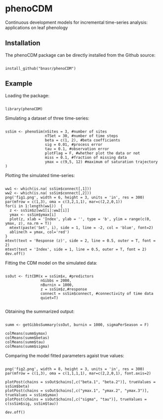 # phenoCDM
Continuous development models for incremental time-series analysis: applications on leaf phenology



## Installation
The phenoCDM package can be directly installed from the Github source:

```{r, echo=TRUE}

install_github("bnasr/phenoCDM")

```

## Example

Loading the package:
```{r, echo=TRUE}

library(phenoCDM)

```


Simulating a dataset of three time-series:
```{r, echo=TRUE}

ssSim <- phenoSim(nSites = 3, #number of sites
                  nTSet = 30, #number of time steps
                  beta = c(1, 2), #beta coefficients
                  sig = 0.01, #process error
                  tau = 0.1, #observation error
                  plotFlag = F, #whether plot the data or not
                  miss = 0.1, #fraction of missing data
                  ymax = c(9,5, 12) #maximum of saturation trajectory
)

```

Plotting the simulated time-series:

```{r, echo=TRUE}

ww1 <- which(is.na( ssSim$connect[,1]))
ww2 <- which(is.na( ssSim$connect[,2]))
png('fig1.png', width = 6, height = 3, units = 'in', res = 300)
par(mfrow = c(1,3), oma = c(3,2,1,1), mar=c(2,2,0,1))
for(i in 1:length(ww1))  {
  z <- ssSim$z[ww1[i]:ww2[i]]
  ymax <- ssSim$ymax[i]
  plot(z, xlab = 'Index', ylab = '', type = 'b', ylim = range(c(0, ymax, z), na.rm = T))
  mtext(paste('Set', i), side = 1, line = -2, col = 'blue', font=2)
  abline(h = ymax, col='red')
}
mtext(text = 'Response (z)', side = 2, line = 0.5, outer = T, font = 2)
mtext(text = 'Index', side = 1, line = 0.5, outer = T, font = 2)
dev.off()

```


Fitting the CDM model on the simulated data:
```{r, echo=TRUE}

ssOut <- fitCDM(x = ssSim$x, #predictors  
                nGibbs = 2000,
                nBurnin = 1000,
                z = ssSim$z,#response
                connect = ssSim$connect, #connectivity of time data
                quiet=T)
                
```


Obtaining the summarized output:
```{r, echo=TRUE}

summ <- getGibbsSummary(ssOut, burnin = 1000, sigmaPerSeason = F)

colMeans(summ$ymax)
colMeans(summ$betas)
colMeans(summ$tau)
colMeans(summ$sigma)

```


Comparing the model fitted parameters agaist true values:
```{r, echo=TRUE}

png('fig2.png', width = 8, height = 3, units = 'in', res = 300)
par(mfrow = c(1,3), oma = c(1,1,1,1), mar=c(2,2,0,1), font.axis=2)

plotPost(chains = ssOut$chains[,c("beta.1", "beta.2")], trueValues = ssSim$beta)
plotPost(chains = ssOut$chains[,c("ymax.1", "ymax.2", "ymax.3")], trueValues = ssSim$ymax)
plotPost(chains = ssOut$chains[,c("sigma", "tau")], trueValues = c(ssSim$sig, ssSim$tau))

dev.off()

```
